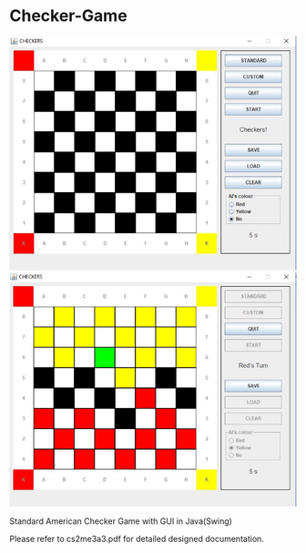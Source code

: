 # Checker-Game

![alt text](https://github.com/Psharp1004/Checker-Game/blob/master/screenshot1.JPG)
![alt text](https://github.com/Psharp1004/Checker-Game/blob/master/screenshot2.JPG)

Standard American Checker Game with GUI in Java(Swing)

Please refer to cs2me3a3.pdf for detailed designed documentation.
